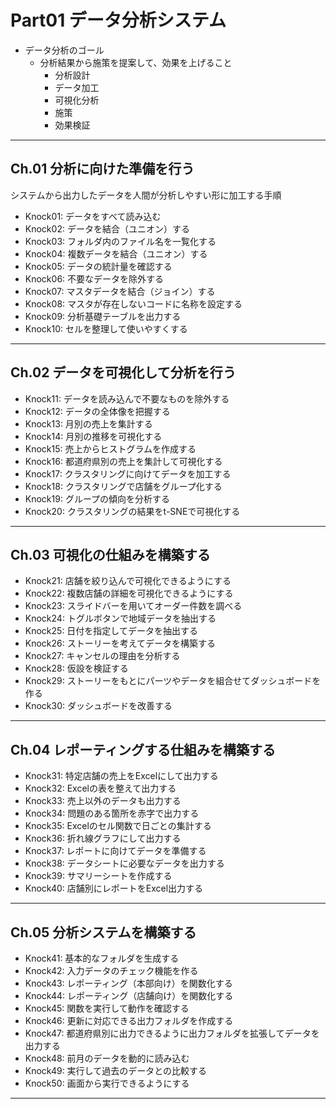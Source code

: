 # Part01 データ分析システム

- データ分析のゴール
  - 分析結果から施策を提案して、効果を上げること
    - 分析設計
    - データ加工
    - 可視化分析
    - 施策
    - 効果検証

---

## Ch.01 分析に向けた準備を行う

システムから出力したデータを人間が分析しやすい形に加工する手順

- Knock01: データをすべて読み込む
- Knock02: データを結合（ユニオン）する
- Knock03: フォルダ内のファイル名を一覧化する
- Knock04: 複数データを結合（ユニオン）する
- Knock05: データの統計量を確認する
- Knock06: 不要なデータを除外する
- Knock07: マスタデータを結合（ジョイン）する
- Knock08: マスタが存在しないコードに名称を設定する
- Knock09: 分析基礎テーブルを出力する
- Knock10: セルを整理して使いやすくする

---

## Ch.02 データを可視化して分析を行う

- Knock11: データを読み込んで不要なものを除外する
- Knock12: データの全体像を把握する
- Knock13: 月別の売上を集計する
- Knock14: 月別の推移を可視化する
- Knock15: 売上からヒストグラムを作成する
- Knock16: 都道府県別の売上を集計して可視化する
- Knock17: クラスタリングに向けてデータを加工する
- Knock18: クラスタリングで店舗をグループ化する
- Knock19: グループの傾向を分析する
- Knock20: クラスタリングの結果をt-SNEで可視化する

---

## Ch.03 可視化の仕組みを構築する

- Knock21: 店舗を絞り込んで可視化できるようにする
- Knock22: 複数店舗の詳細を可視化できるようにする
- Knock23: スライドバーを用いてオーダー件数を調べる
- Knock24: トグルボタンで地域データを抽出する
- Knock25: 日付を指定してデータを抽出する
- Knock26: ストーリーを考えてデータを構築する
- Knock27: キャンセルの理由を分析する
- Knock28: 仮設を検証する
- Knock29: ストーリーをもとにパーツやデータを組合せてダッシュボードを作る
- Knock30: ダッシュボードを改善する

---

## Ch.04 レポーティングする仕組みを構築する

- Knock31: 特定店舗の売上をExcelにして出力する
- Knock32: Excelの表を整えて出力する
- Knock33: 売上以外のデータも出力する
- Knock34: 問題のある箇所を赤字で出力する
- Knock35: Excelのセル関数で日ごとの集計する
- Knock36: 折れ線グラフにして出力する
- Knock37: レポートに向けてデータを準備する
- Knock38: データシートに必要なデータを出力する
- Knock39: サマリーシートを作成する
- Knock40: 店舗別にレポートをExcel出力する

---

## Ch.05 分析システムを構築する

- Knock41: 基本的なフォルダを生成する
- Knock42: 入力データのチェック機能を作る
- Knock43: レポーティング（本部向け）を関数化する
- Knock44: レポーティング（店舗向け）を関数化する
- Knock45: 関数を実行して動作を確認する
- Knock46: 更新に対応できる出力フォルダを作成する
- Knock47: 都道府県別に出力できるように出力フォルダを拡張してデータを出力する
- Knock48: 前月のデータを動的に読み込む
- Knock49: 実行して過去のデータとの比較する
- Knock50: 画面から実行できるようにする

---
